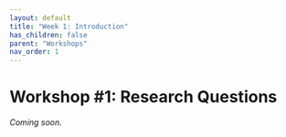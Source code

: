 ```yaml
---
layout: default
title: "Week 1: Introduction"
has_children: false
parent: "Workshops"
nav_order: 1
---
```


# Workshop #1: Research Questions

_Coming soon._